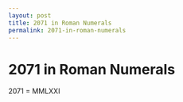 ```yaml
---
layout: post
title: 2071 in Roman Numerals
permalink: 2071-in-roman-numerals
---
```


# 2071 in Roman Numerals

2071 = MMLXXI
